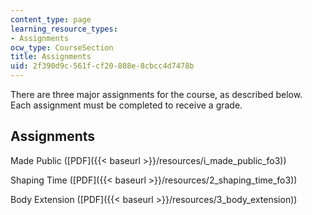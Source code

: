 ```yaml
---
content_type: page
learning_resource_types:
- Assignments
ocw_type: CourseSection
title: Assignments
uid: 2f390d9c-561f-cf20-808e-8cbcc4d7478b
---
```


There are three major assignments for the course, as described below.  Each assignment must be completed to receive a grade.

Assignments
-----------

Made Public ([PDF]({{< baseurl >}}/resources/i_made_public_fo3))

Shaping Time ([PDF]({{< baseurl >}}/resources/2_shaping_time_fo3))

Body Extension ([PDF]({{< baseurl >}}/resources/3_body_extension))